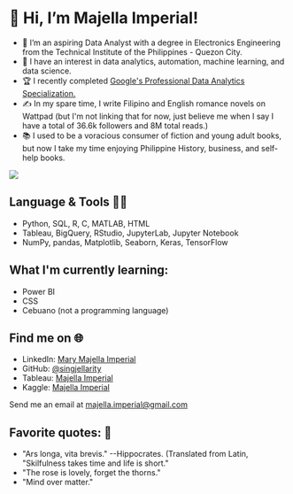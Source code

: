 # 👋 Hi, I’m Majella Imperial!
- 🌱 I’m an aspiring Data Analyst with a degree in Electronics Engineering from the Technical Institute of the Philippines - Quezon City.
- 👀 I have an interest in data analytics, automation, machine learning, and data science.
- 🏆 I recently completed [Google's Professional Data Analytics Specialization.](https://www.coursera.org/account/accomplishments/specialization/certificate/A9QTAS5TVTDP)
- ✍️ In my spare time, I write Filipino and English romance novels on Wattpad (but I'm not linking that for now, just believe me when I say I have a total of 36.6k followers and 8M total reads.)
- 📚 I used to be a voracious consumer of fiction and young adult books, but now I take my time enjoying Philippine History, business, and self-help books.


<img src="https://media.licdn.com/dms/image/D5616AQEoamIERjuBNw/profile-displaybackgroundimage-shrink_350_1400/0/1699618942169?e=1704931200&v=beta&t=bNkgA6BYXjvI6l_atMxMlGbQ6NiF_SoI4GBnFBCZemE">

## Language & Tools 👩‍💻
- Python, SQL, R, C, MATLAB, HTML
- Tableau, BigQuery, RStudio, JupyterLab, Jupyter Notebook
- NumPy, pandas, Matplotlib, Seaborn, Keras, TensorFlow

## What I'm currently learning:
- Power BI
- CSS
- Cebuano (not a programming language)

## Find me on 🌐
- LinkedIn: [Mary Majella Imperial](https://www.linkedin.com/in/majellaimperial/)
- GitHub: [@singjellarity](https://github.com/singjellarity)
- Tableau: [Majella Imperial](https://public.tableau.com/app/profile/majella.imperial/vizzes)
- Kaggle: [Majella Imperial](https://www.kaggle.com/majellaimperial)

Send me an email at
majella.imperial@gmail.com

## Favorite quotes: 🌹
- "Ars longa, vita brevis." --Hippocrates. (Translated from Latin, "Skilfulness takes time and life is short."
- "The rose is lovely, forget the thorns."
- "Mind over matter."

<!---
singjellarity/singjellarity is a ✨ special ✨ repository because its `README.md` (this file) appears on your GitHub profile.
You can click the Preview link to take a look at your changes.
--->
